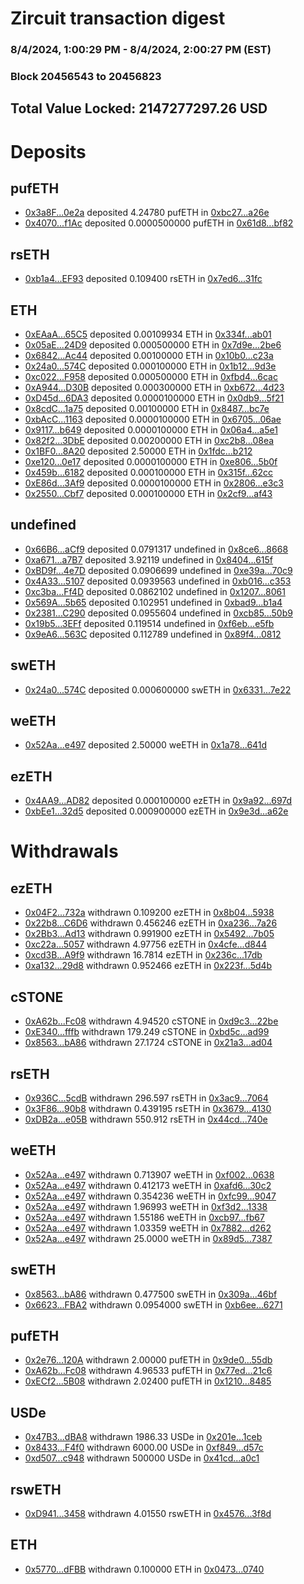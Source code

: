 # Zircuit transaction digest
### 8/4/2024, 1:00:29 PM - 8/4/2024, 2:00:27 PM (EST)
### Block 20456543 to 20456823

## Total Value Locked: 2147277297.26 USD

# Deposits
## pufETH
- [0x3a8F...0e2a](https://etherscan.io/address/0x3a8F707FD93792510d870D1B4e158a255E930e2a) deposited 4.24780 pufETH in [0xbc27...a26e](https://etherscan.io/tx/0x3a8F707FD93792510d870D1B4e158a255E930e2a)
- [0x4070...f1Ac](https://etherscan.io/address/0x407083c9e446203693c04464B0aCd86fFE86f1Ac) deposited 0.0000500000 pufETH in [0x61d8...bf82](https://etherscan.io/tx/0x407083c9e446203693c04464B0aCd86fFE86f1Ac)
## rsETH
- [0xb1a4...EF93](https://etherscan.io/address/0xb1a4c8Fc3F563ED8b09393242A84fa1c9F82EF93) deposited 0.109400 rsETH in [0x7ed6...31fc](https://etherscan.io/tx/0xb1a4c8Fc3F563ED8b09393242A84fa1c9F82EF93)
## ETH
- [0xEAaA...65C5](https://etherscan.io/address/0xEAaAaE2d3c37F93fF8AA634dc221Fb495a3665C5) deposited 0.00109934 ETH in [0x334f...ab01](https://etherscan.io/tx/0xEAaAaE2d3c37F93fF8AA634dc221Fb495a3665C5)
- [0x05aE...24D9](https://etherscan.io/address/0x05aE8dc6173DC882e815DAFE8cBF31926b7E24D9) deposited 0.000500000 ETH in [0x7d9e...2be6](https://etherscan.io/tx/0x05aE8dc6173DC882e815DAFE8cBF31926b7E24D9)
- [0x6842...Ac44](https://etherscan.io/address/0x6842CAB2dcc45365129F4717F0406Da1480fAc44) deposited 0.00100000 ETH in [0x10b0...c23a](https://etherscan.io/tx/0x6842CAB2dcc45365129F4717F0406Da1480fAc44)
- [0x24a0...574C](https://etherscan.io/address/0x24a000804704B9557466382A806B6BAa31cf574C) deposited 0.000100000 ETH in [0x1b12...9d3e](https://etherscan.io/tx/0x24a000804704B9557466382A806B6BAa31cf574C)
- [0xc022...F958](https://etherscan.io/address/0xc0229733799A32FCBDA487554867239B341bF958) deposited 0.000500000 ETH in [0xfbd4...6cac](https://etherscan.io/tx/0xc0229733799A32FCBDA487554867239B341bF958)
- [0xA944...D30B](https://etherscan.io/address/0xA94474a98bAe85688fCB69FC060043c11d6AD30B) deposited 0.000300000 ETH in [0xb672...4d23](https://etherscan.io/tx/0xA94474a98bAe85688fCB69FC060043c11d6AD30B)
- [0xD45d...6DA3](https://etherscan.io/address/0xD45dD978DE92738646cc5fC9c6d73c20349A6DA3) deposited 0.0000100000 ETH in [0x0db9...5f21](https://etherscan.io/tx/0xD45dD978DE92738646cc5fC9c6d73c20349A6DA3)
- [0x8cdC...1a75](https://etherscan.io/address/0x8cdCC81be7877DCb488e7f6b5712E28c4A001a75) deposited 0.00100000 ETH in [0x8487...bc7e](https://etherscan.io/tx/0x8cdCC81be7877DCb488e7f6b5712E28c4A001a75)
- [0xbAcC...1163](https://etherscan.io/address/0xbAcC138C9575699b187420F4796dF35df0851163) deposited 0.0000100000 ETH in [0x6705...06ae](https://etherscan.io/tx/0xbAcC138C9575699b187420F4796dF35df0851163)
- [0x9117...b649](https://etherscan.io/address/0x9117357917f79EaDdeD6e0B69bB5801aD396b649) deposited 0.0000100000 ETH in [0x06a4...a5e1](https://etherscan.io/tx/0x9117357917f79EaDdeD6e0B69bB5801aD396b649)
- [0x82f2...3DbE](https://etherscan.io/address/0x82f261D6F598850A3BE5a964b2083343085F3DbE) deposited 0.00200000 ETH in [0xc2b8...08ea](https://etherscan.io/tx/0x82f261D6F598850A3BE5a964b2083343085F3DbE)
- [0x1BF0...8A20](https://etherscan.io/address/0x1BF0573AD88305e6d1615a3CCAf65181CDFA8A20) deposited 2.50000 ETH in [0x1fdc...b212](https://etherscan.io/tx/0x1BF0573AD88305e6d1615a3CCAf65181CDFA8A20)
- [0xe120...0e17](https://etherscan.io/address/0xe120ADFC210eccD020f553Ea4328B3fbf89C0e17) deposited 0.0000100000 ETH in [0xe806...5b0f](https://etherscan.io/tx/0xe120ADFC210eccD020f553Ea4328B3fbf89C0e17)
- [0x459b...6182](https://etherscan.io/address/0x459b9113d621eB0d725199001d52e905ea8D6182) deposited 0.000100000 ETH in [0x315f...62cc](https://etherscan.io/tx/0x459b9113d621eB0d725199001d52e905ea8D6182)
- [0xE86d...3Af9](https://etherscan.io/address/0xE86d78381c4cd7B4a67278e1194cA7bABc363Af9) deposited 0.0000100000 ETH in [0x2806...e3c3](https://etherscan.io/tx/0xE86d78381c4cd7B4a67278e1194cA7bABc363Af9)
- [0x2550...Cbf7](https://etherscan.io/address/0x2550d50d0FA9477e4BCdC21626F2edFB94F3Cbf7) deposited 0.000100000 ETH in [0x2cf9...af43](https://etherscan.io/tx/0x2550d50d0FA9477e4BCdC21626F2edFB94F3Cbf7)
## undefined
- [0x66B6...aCf9](https://etherscan.io/address/0x66B68e2F85Fe45B21eeeb0251E2Dfa3bC17aaCf9) deposited 0.0791317 undefined in [0x8ce6...8668](https://etherscan.io/tx/0x66B68e2F85Fe45B21eeeb0251E2Dfa3bC17aaCf9)
- [0xa671...a7B7](https://etherscan.io/address/0xa671042CeDae94ada0C74cb4086A3461397Ca7B7) deposited 3.92119 undefined in [0x8404...615f](https://etherscan.io/tx/0xa671042CeDae94ada0C74cb4086A3461397Ca7B7)
- [0xBD9f...4e7D](https://etherscan.io/address/0xBD9fA44c68f1B312c2D4ea817FEFB369dA314e7D) deposited 0.0906699 undefined in [0xe39a...70c9](https://etherscan.io/tx/0xBD9fA44c68f1B312c2D4ea817FEFB369dA314e7D)
- [0x4A33...5107](https://etherscan.io/address/0x4A3387CEF199c7006D739aE69001B4A8dd225107) deposited 0.0939563 undefined in [0xb016...c353](https://etherscan.io/tx/0x4A3387CEF199c7006D739aE69001B4A8dd225107)
- [0xc3ba...Ff4D](https://etherscan.io/address/0xc3ba727A86e4031917D7896aE3016F78737BFf4D) deposited 0.0862102 undefined in [0x1207...8061](https://etherscan.io/tx/0xc3ba727A86e4031917D7896aE3016F78737BFf4D)
- [0x569A...5b65](https://etherscan.io/address/0x569A6D41593dC455Ec4AEDD1A616f6a2033b5b65) deposited 0.102951 undefined in [0xbad9...b1a4](https://etherscan.io/tx/0x569A6D41593dC455Ec4AEDD1A616f6a2033b5b65)
- [0x2381...C290](https://etherscan.io/address/0x2381513790B8cF7AB1d8103C519F920B8968C290) deposited 0.0955604 undefined in [0xcb85...50b9](https://etherscan.io/tx/0x2381513790B8cF7AB1d8103C519F920B8968C290)
- [0x19b5...3EFf](https://etherscan.io/address/0x19b549EbaAFe303A6685432C326202021AF53EFf) deposited 0.119514 undefined in [0xf6eb...e5fb](https://etherscan.io/tx/0x19b549EbaAFe303A6685432C326202021AF53EFf)
- [0x9eA6...563C](https://etherscan.io/address/0x9eA68540Adc23a1353C5995C0F9bAD695b1E563C) deposited 0.112789 undefined in [0x89f4...0812](https://etherscan.io/tx/0x9eA68540Adc23a1353C5995C0F9bAD695b1E563C)
## swETH
- [0x24a0...574C](https://etherscan.io/address/0x24a000804704B9557466382A806B6BAa31cf574C) deposited 0.000600000 swETH in [0x6331...7e22](https://etherscan.io/tx/0x24a000804704B9557466382A806B6BAa31cf574C)
## weETH
- [0x52Aa...e497](https://etherscan.io/address/0x52Aa899454998Be5b000Ad077a46Bbe360F4e497) deposited 2.50000 weETH in [0x1a78...641d](https://etherscan.io/tx/0x52Aa899454998Be5b000Ad077a46Bbe360F4e497)
## ezETH
- [0x4AA9...AD82](https://etherscan.io/address/0x4AA92b19b50b1b27daA72a6F9F463F582babAD82) deposited 0.000100000 ezETH in [0x9a92...697d](https://etherscan.io/tx/0x4AA92b19b50b1b27daA72a6F9F463F582babAD82)
- [0xbEe1...32d5](https://etherscan.io/address/0xbEe1f7e369B3271088Ed58bF225DF13Cd96D32d5) deposited 0.000900000 ezETH in [0x9e3d...a62e](https://etherscan.io/tx/0xbEe1f7e369B3271088Ed58bF225DF13Cd96D32d5)
# Withdrawals
## ezETH
- [0x04F2...732a](https://etherscan.io/address/0x04F26eB9058ac4E6c08A4eDe33A9612CdAE3732a) withdrawn 0.109200 ezETH in [0x8b04...5938](https://etherscan.io/tx/0x04F26eB9058ac4E6c08A4eDe33A9612CdAE3732a)
- [0x22b8...C6D6](https://etherscan.io/address/0x22b85D9E9b14Fc8052AAaAF503806889c982C6D6) withdrawn 0.456246 ezETH in [0xa236...7a26](https://etherscan.io/tx/0x22b85D9E9b14Fc8052AAaAF503806889c982C6D6)
- [0x2Bb3...Ad13](https://etherscan.io/address/0x2Bb392381AD3985Ea24b0db6b12520FC84AEAd13) withdrawn 0.991900 ezETH in [0x5492...7b05](https://etherscan.io/tx/0x2Bb392381AD3985Ea24b0db6b12520FC84AEAd13)
- [0xc22a...5057](https://etherscan.io/address/0xc22af49BE49CBe59c15F087A8C722e174f4b5057) withdrawn 4.97756 ezETH in [0x4cfe...d844](https://etherscan.io/tx/0xc22af49BE49CBe59c15F087A8C722e174f4b5057)
- [0xcd3B...A9f9](https://etherscan.io/address/0xcd3Bff7B38A350D3A8D3587B1e5f3768F34eA9f9) withdrawn 16.7814 ezETH in [0x236c...17db](https://etherscan.io/tx/0xcd3Bff7B38A350D3A8D3587B1e5f3768F34eA9f9)
- [0xa132...29d8](https://etherscan.io/address/0xa1328F7eD99a797ae8C3dfa2D00F0f8FD88429d8) withdrawn 0.952466 ezETH in [0x223f...5d4b](https://etherscan.io/tx/0xa1328F7eD99a797ae8C3dfa2D00F0f8FD88429d8)
## cSTONE
- [0xA62b...Fc08](https://etherscan.io/address/0xA62bd311fB805402dbbD6d4b89903a86E4bFFc08) withdrawn 4.94520 cSTONE in [0xd9c3...22be](https://etherscan.io/tx/0xA62bd311fB805402dbbD6d4b89903a86E4bFFc08)
- [0xE340...fffb](https://etherscan.io/address/0xE340A124c692D4bEF6ED0C6de4DF0c927EEefffb) withdrawn 179.249 cSTONE in [0xbd5c...ad99](https://etherscan.io/tx/0xE340A124c692D4bEF6ED0C6de4DF0c927EEefffb)
- [0x8563...bA86](https://etherscan.io/address/0x8563163847af0373Cfb72867edaA7fbD69E2bA86) withdrawn 27.1724 cSTONE in [0x21a3...ad04](https://etherscan.io/tx/0x8563163847af0373Cfb72867edaA7fbD69E2bA86)
## rsETH
- [0x936C...5cdB](https://etherscan.io/address/0x936C80c82cF91Ac8bb92C0436Ae590bb14C95cdB) withdrawn 296.597 rsETH in [0x3ac9...7064](https://etherscan.io/tx/0x936C80c82cF91Ac8bb92C0436Ae590bb14C95cdB)
- [0x3F86...90b8](https://etherscan.io/address/0x3F86a3993c330dae0193b6081D49B32Fb21090b8) withdrawn 0.439195 rsETH in [0x3679...4130](https://etherscan.io/tx/0x3F86a3993c330dae0193b6081D49B32Fb21090b8)
- [0xDB2a...e05B](https://etherscan.io/address/0xDB2aEb99Ec979745512bf06eBAa41d9D3b9Ae05B) withdrawn 550.912 rsETH in [0x44cd...740e](https://etherscan.io/tx/0xDB2aEb99Ec979745512bf06eBAa41d9D3b9Ae05B)
## weETH
- [0x52Aa...e497](https://etherscan.io/address/0x52Aa899454998Be5b000Ad077a46Bbe360F4e497) withdrawn 0.713907 weETH in [0xf002...0638](https://etherscan.io/tx/0x52Aa899454998Be5b000Ad077a46Bbe360F4e497)
- [0x52Aa...e497](https://etherscan.io/address/0x52Aa899454998Be5b000Ad077a46Bbe360F4e497) withdrawn 0.412173 weETH in [0xafd6...30c2](https://etherscan.io/tx/0x52Aa899454998Be5b000Ad077a46Bbe360F4e497)
- [0x52Aa...e497](https://etherscan.io/address/0x52Aa899454998Be5b000Ad077a46Bbe360F4e497) withdrawn 0.354236 weETH in [0xfc99...9047](https://etherscan.io/tx/0x52Aa899454998Be5b000Ad077a46Bbe360F4e497)
- [0x52Aa...e497](https://etherscan.io/address/0x52Aa899454998Be5b000Ad077a46Bbe360F4e497) withdrawn 1.96993 weETH in [0xf3d2...1338](https://etherscan.io/tx/0x52Aa899454998Be5b000Ad077a46Bbe360F4e497)
- [0x52Aa...e497](https://etherscan.io/address/0x52Aa899454998Be5b000Ad077a46Bbe360F4e497) withdrawn 1.55186 weETH in [0xcb97...fb67](https://etherscan.io/tx/0x52Aa899454998Be5b000Ad077a46Bbe360F4e497)
- [0x52Aa...e497](https://etherscan.io/address/0x52Aa899454998Be5b000Ad077a46Bbe360F4e497) withdrawn 1.03359 weETH in [0x7882...d262](https://etherscan.io/tx/0x52Aa899454998Be5b000Ad077a46Bbe360F4e497)
- [0x52Aa...e497](https://etherscan.io/address/0x52Aa899454998Be5b000Ad077a46Bbe360F4e497) withdrawn 25.0000 weETH in [0x89d5...7387](https://etherscan.io/tx/0x52Aa899454998Be5b000Ad077a46Bbe360F4e497)
## swETH
- [0x8563...bA86](https://etherscan.io/address/0x8563163847af0373Cfb72867edaA7fbD69E2bA86) withdrawn 0.477500 swETH in [0x309a...46bf](https://etherscan.io/tx/0x8563163847af0373Cfb72867edaA7fbD69E2bA86)
- [0x6623...FBA2](https://etherscan.io/address/0x662302eAC178d7E29FA0f8666e88A7289c12FBA2) withdrawn 0.0954000 swETH in [0xb6ee...6271](https://etherscan.io/tx/0x662302eAC178d7E29FA0f8666e88A7289c12FBA2)
## pufETH
- [0x2e76...120A](https://etherscan.io/address/0x2e7620A03c1C34C22A2EFeAf12909d62cd82120A) withdrawn 2.00000 pufETH in [0x9de0...55db](https://etherscan.io/tx/0x2e7620A03c1C34C22A2EFeAf12909d62cd82120A)
- [0xA62b...Fc08](https://etherscan.io/address/0xA62bd311fB805402dbbD6d4b89903a86E4bFFc08) withdrawn 4.96533 pufETH in [0x77ed...21c6](https://etherscan.io/tx/0xA62bd311fB805402dbbD6d4b89903a86E4bFFc08)
- [0xECf2...5B08](https://etherscan.io/address/0xECf24fBa5F91539549A904935E4231C5Eb2B5B08) withdrawn 2.02400 pufETH in [0x1210...8485](https://etherscan.io/tx/0xECf24fBa5F91539549A904935E4231C5Eb2B5B08)
## USDe
- [0x47B3...dBA8](https://etherscan.io/address/0x47B3ec3be42B2797E1aBb178bF61aB74BB2DdBA8) withdrawn 1986.33 USDe in [0x201e...1ceb](https://etherscan.io/tx/0x47B3ec3be42B2797E1aBb178bF61aB74BB2DdBA8)
- [0x8433...F4f0](https://etherscan.io/address/0x84337270AC371c63050E9DFE94FD8653B51cF4f0) withdrawn 6000.00 USDe in [0xf849...d57c](https://etherscan.io/tx/0x84337270AC371c63050E9DFE94FD8653B51cF4f0)
- [0xd507...c948](https://etherscan.io/address/0xd507eEeF2152d54B8c00CBA499340f7B7a59c948) withdrawn 500000 USDe in [0x41cd...a0c1](https://etherscan.io/tx/0xd507eEeF2152d54B8c00CBA499340f7B7a59c948)
## rswETH
- [0xD941...3458](https://etherscan.io/address/0xD941c574bfC0C8e3DeFA9F572291895Af3a03458) withdrawn 4.01550 rswETH in [0x4576...3f8d](https://etherscan.io/tx/0xD941c574bfC0C8e3DeFA9F572291895Af3a03458)
## ETH
- [0x5770...dFBB](https://etherscan.io/address/0x57708e15a3cE3A5B0b8148912C8dd4869877dFBB) withdrawn 0.100000 ETH in [0x0473...0740](https://etherscan.io/tx/0x57708e15a3cE3A5B0b8148912C8dd4869877dFBB)
